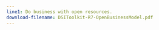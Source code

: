 ```yaml
---
line1: Do business with open resources.
download-filename: DSIToolkit-R7-OpenBusinessModel.pdf
---
```


